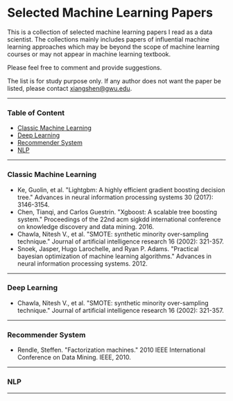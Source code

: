 # Selected Machine Learning Papers

This is a collection of selected machine learning papers I read as a data scientist. The collections mainly includes papers of influential machine learning approaches which may be beyond the scope of machine learning courses or may not appear in machine learning textbook. 

Please feel free to comment and provide suggestions. 

The list is for study purpose only. If any author does not want the paper be listed, please contact xiangshen@gwu.edu. 


***

### Table of Content
* [Classic Machine Learning](https://github.com/sx910604/Selected_ML_Papers#Classic-Machine-Learning)
* [Deep Learning](https://github.com/sx910604/Selected_ML_Papers#Deep-Learning)
* [Recommender System](https://github.com/sx910604/Selected_ML_Papers#Recommender-System)
* [NLP](https://github.com/sx910604/Selected_ML_Papers#NLP)

***

### Classic Machine Learning
* Ke, Guolin, et al. "Lightgbm: A highly efficient gradient boosting decision tree." Advances in neural information processing systems 30 (2017): 3146-3154.
* Chen, Tianqi, and Carlos Guestrin. "Xgboost: A scalable tree boosting system." Proceedings of the 22nd acm sigkdd international conference on knowledge discovery and data mining. 2016.
* Chawla, Nitesh V., et al. "SMOTE: synthetic minority over-sampling technique." Journal of artificial intelligence research 16 (2002): 321-357.
* Snoek, Jasper, Hugo Larochelle, and Ryan P. Adams. "Practical bayesian optimization of machine learning algorithms." Advances in neural information processing systems. 2012.

***

### Deep Learning
* Chawla, Nitesh V., et al. "SMOTE: synthetic minority over-sampling technique." Journal of artificial intelligence research 16 (2002): 321-357.


***

### Recommender System
* Rendle, Steffen. "Factorization machines." 2010 IEEE International Conference on Data Mining. IEEE, 2010.

***

### NLP


***



